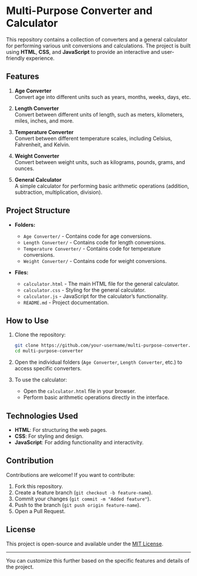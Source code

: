 # Multi-Purpose Converter and Calculator

This repository contains a collection of converters and a general calculator for performing various unit conversions and calculations. The project is built using **HTML**, **CSS**, and **JavaScript** to provide an interactive and user-friendly experience.

## Features

1. **Age Converter**  
   Convert age into different units such as years, months, weeks, days, etc.

2. **Length Converter**  
   Convert between different units of length, such as meters, kilometers, miles, inches, and more.

3. **Temperature Converter**  
   Convert between different temperature scales, including Celsius, Fahrenheit, and Kelvin.

4. **Weight Converter**  
   Convert between weight units, such as kilograms, pounds, grams, and ounces.

5. **General Calculator**  
   A simple calculator for performing basic arithmetic operations (addition, subtraction, multiplication, division).

## Project Structure

- **Folders:**
  - `Age Converter/` - Contains code for age conversions.
  - `Length Converter/` - Contains code for length conversions.
  - `Temperature Converter/` - Contains code for temperature conversions.
  - `Weight Converter/` - Contains code for weight conversions.

- **Files:**
  - `calculator.html` - The main HTML file for the general calculator.
  - `calculator.css` - Styling for the general calculator.
  - `calculator.js` - JavaScript for the calculator’s functionality.
  - `README.md` - Project documentation.

## How to Use

1. Clone the repository:
   ```bash
   git clone https://github.com/your-username/multi-purpose-converter.git
   cd multi-purpose-converter
   ```

2. Open the individual folders (`Age Converter`, `Length Converter`, etc.) to access specific converters.

3. To use the calculator:
   - Open the `calculator.html` file in your browser.
   - Perform basic arithmetic operations directly in the interface.

## Technologies Used

- **HTML**: For structuring the web pages.
- **CSS**: For styling and design.
- **JavaScript**: For adding functionality and interactivity.

## Contribution

Contributions are welcome! If you want to contribute:
1. Fork this repository.
2. Create a feature branch (`git checkout -b feature-name`).
3. Commit your changes (`git commit -m "Added feature"`).
4. Push to the branch (`git push origin feature-name`).
5. Open a Pull Request.

## License

This project is open-source and available under the [MIT License](LICENSE).

---

You can customize this further based on the specific features and details of the project.
